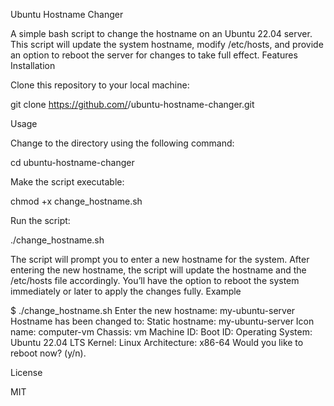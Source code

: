 Ubuntu Hostname Changer

A simple bash script to change the hostname on an Ubuntu 22.04 server. This script will update the system hostname, modify /etc/hosts, and provide an option to reboot the server for changes to take full effect. Features
Installation

Clone this repository to your local machine:

git clone https://github.com/<your-username>/ubuntu-hostname-changer.git

Usage

Change to the directory using the following command:

cd ubuntu-hostname-changer

Make the script executable:

chmod +x change_hostname.sh

Run the script:

./change_hostname.sh

The script will prompt you to enter a new hostname for the system. After entering the new hostname, the script will update the hostname and the /etc/hosts file accordingly. You’ll have the option to reboot the system immediately or later to apply the changes fully.
Example

$ ./change_hostname.sh
Enter the new hostname:
my-ubuntu-server
Hostname has been changed to:
   Static hostname: my-ubuntu-server
   Icon name: computer-vm
   Chassis: vm
   Machine ID: <some-id>
   Boot ID: <some-id>
   Operating System: Ubuntu 22.04 LTS
   Kernel: Linux <kernel-version>
   Architecture: x86-64
Would you like to reboot now? (y/n).

License

MIT
